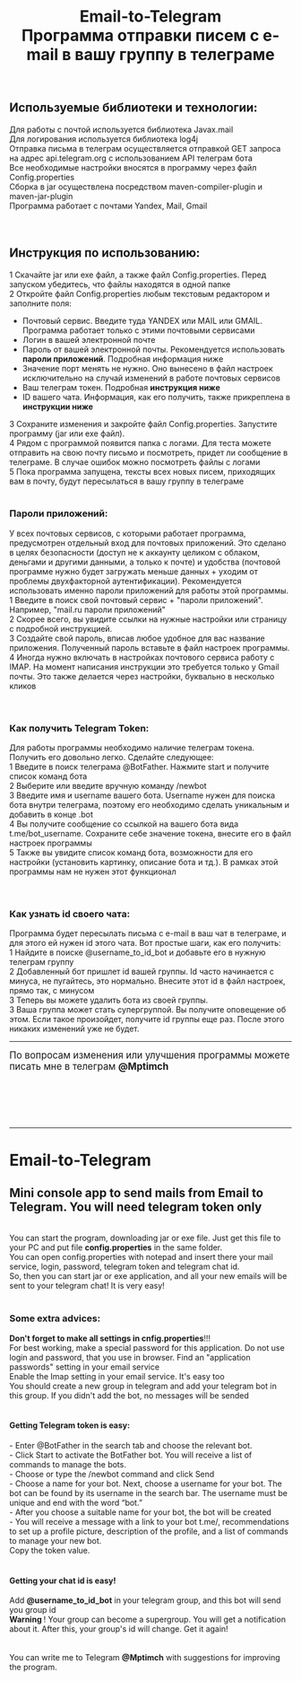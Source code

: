 <h1 align="center"> Email-to-Telegram<br </h1>
Программа отправки писем с e-mail в вашу группу в телеграме </h1>
<br>
<h2> Используемые библиотеки и технологии: </h2>
Для работы с почтой используется библиотека Javax.mail<br>
Для логирования используется библиотека log4j<br>
Отправка письма в телеграм осуществляется отправкой GET запроса на адрес api.telegram.org с использованием API телеграм бота<br>
Все необходимые настройки вносятся в программу через файл Config.properties<br>
Сборка в jar осуществлена посредством maven-compiler-plugin и maven-jar-plugin<br>
Программа работает с почтами Yandex, Mail, Gmail <br>
<br>
<br>
<h2> Инструкция по использованию: </h2>
1 Скачайте jar или exe файл, а также файл Config.properties. Перед запуском убедитесь, что файлы находятся в одной папке<br>
2 Откройте файл Config.properties любым текстовым редактором и заполните поля:<br> <ul>
  <li>Почтовый сервис. Введите туда YANDEX или MAIL или GMAIL. Программа работает только с этими почтовыми сервисами<br> </li>
  <li>Логин в вашей электронной почте <br></li>
  <li>Пароль от вашей электронной почты. Рекомендуется использовать <b>пароли приложений</b>. Подробная информация ниже <br></li>
   <li>Значение порт менять не нужно. Оно вынесено в файл настроек исключительно на случай изменений в работе почтовых сервисов<br></li>
   <li>Ваш телеграм токен. Подробная <b>инструкция ниже</b><br></li>
   <li>ID вашего чата. Информация, как его получить, также прикреплена в <b>инструкции ниже</b><br></li>
  </ul>
3 Сохраните изменения и закройте файл Config.properties. Запустите программу (jar или exe файл).<br>
4 Рядом с программой появится папка с логами. Для теста можете отправить на свою почту письмо и посмотреть, придет ли сообщение в телеграме. В случае ошибок можно посмотреть файлы с логами<br>
5 Пока программа запущена, тексты всех новых писем, приходящих вам в почту, будут пересылаться в вашу группу в телеграме
<br>
<br>
<h3> Пароли приложений: </h3>
У всех почтовых сервисов, с которыми работает программа, предусмотрен отдельный вход для почтовых приложений. Это сделано в целях безопасности (доступ не к аккаунту целиком с облаком, деньгами и другими данными, а только к почте) и удобства (почтовой программе нужно будет загружать меньше данных + уходим от проблемы двухфакторной аутентификации). Рекомендуется использовать именно пароли приложений для работы этой программы.<br>
1 Введите в поиск свой почтовый сервис + "пароли приложений". Например, "mail.ru пароли приложений"<br>
2 Скорее всего, вы увидите ссылки на нужные настройки или страницу с подробной инструкцией. <br>
3 Создайте свой пароль, вписав любое удобное для вас название приложения. Полученный пароль вставьте в файл настроек программы.<br>
4 Иногда нужно включать в настройках почтового сервиса работу с IMAP. На момент написания инструкции это требуется только у Gmail почты. Это также делается через настройки, буквально в несколько кликов<br>
<br>
<br>
<h3> Как получить Telegram Token: </h3>
Для работы программы необходимо наличие телеграм токена. Получить его довольно легко. Сделайте следующее:<br>
1 Введите в поиск телеграма @BotFather. Нажмите start и получите список команд бота<br>
2 Выберите или введите вручную команду /newbot<br>
3 Введите имя и username вашего бота. Username нужен для поиска бота внутри телеграма, поэтому его необходимо сделать уникальным и добавить в конце .bot<br>
4 Вы получите сообщение со ссылкой на вашего бота вида t.me/bot_username. Сохраните себе значение токена, внесите его в файл настроек программы<br>
5 Также вы увидите список команд бота, возможности для его настройки (установить картинку, описание бота и тд.). В рамках этой программы нам не нужен этот функционал<br>
<br>
<br>
<h3> Как узнать id своего чата: </h3>
Программа будет пересылать письма с e-mail в ваш чат в телеграме, и для этого ей нужен id этого чата. Вот простые шаги, как его получить:<br>
  1 Найдите в поиске @username_to_id_bot и добавьте его в нужную телеграм группу<br>
  2 Добавленный бот пришлет id вашей группы. Id часто начинается с минуса, не пугайтесь, это нормально. Внесите этот id в файл настроек, прямо так, с минусом<br>
  3 Теперь вы можете удалить бота из своей группы.<br>
  3 Ваша группа может стать супергруппой. Вы получите оповещение об этом. Если такое произойдет, получите id группы еще раз. После этого никаких изменений уже не будет.<br>
  <hr>
  <big>По вопросам изменения или улучшения программы можете писать мне в телеграм <b>@Mptimch</b> </big>
<br>
<br>
<br>
<br>
<br>
<br>
  <hr>
  <h1> Email-to-Telegram </h1>
<h2>Mini console app to send mails from Email to Telegram. You will need telegram token only </h2>
<br>
You can start the program, downloading jar or exe file. Just get this file to your PC and put file <b>config.properties</b> in the same folder.<br>
You can open config.properties with notepad and insert there your mail service, login, password, telegram token and telegram chat id.<br>
So, then you can start jar or exe application, and all your new emails will be sent to your telegram chat! It is very easy!<br>
<br>
<h3>Some extra advices:</h3>
<b>Don't forget to make all settings in cnfig.properties</b>!!!<br>
For best working, make a special password for this application. Do not use login and password, that you use in browser. Find an "application passwords" setting in your email service<br>
Enable the Imap setting in your email service. It's easy too<br>
You should create a new group in telegram and add your telegram bot in this group. If you didn't add the bot, no messages will be sended<br>
<br>
<h4>Getting Telegram token is easy: </h4>
- Enter @BotFather in the search tab and choose the relevant bot.<br>
- Click Start to activate the BotFather bot. You will receive a list of commands to manage the bots.<br>
- Choose or type the /newbot command and click Send<br>
- Choose a name for your bot. Next, choose a username for your bot. The bot can be found by its username in the search bar. The username must be unique and end with the word “bot.”<br>
- After you choose a suitable name for your bot, the bot will be created<br>
- You will receive a message with a link to your bot t.me/<bot_username>, recommendations to set up a profile picture, description of the profile, and a list of commands to manage your new bot.<br>
Copy the token value.<br>
<br>
<h4>Getting your chat id is easy! </h4>
Add <b>@username_to_id_bot</b> in your telegram group, and this bot will send you group id <br>
<b>Warning </b>! Your group can become a supergroup. You will get a notification about it. After this, your group's id will change. Get it again!<br>
<br>
<br>
You can write me to Telegram <b>@Mptimch</b> with suggestions for improving the program.

